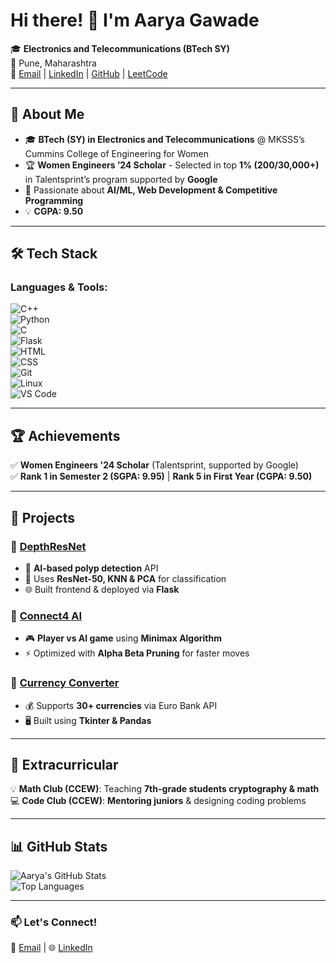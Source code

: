 # Hi there! 👋 I'm Aarya Gawade

🎓 **Electronics and Telecommunications (BTech SY)**  
📍 Pune, Maharashtra  
📧 [Email](mailto:aaryagawade003@gmail.com) | [LinkedIn](https://www.linkedin.com/in/aarya-gawade/) | [GitHub](https://github.com/aaryagawade30) | [LeetCode](https://leetcode.com/u/aaryagawade30/)

---

## 🚀 About Me  
- 🎓 **BTech (SY) in Electronics and Telecommunications** @ MKSSS’s Cummins College of Engineering for Women  
- 🏆 **Women Engineers ’24 Scholar** - Selected in top **1% (200/30,000+)** in Talentsprint’s program supported by **Google**  
- 🎯 Passionate about **AI/ML, Web Development & Competitive Programming**  
- 💡 **CGPA: 9.50**  

---

## 🛠️ Tech Stack  
### **Languages & Tools:**  
![C++](https://img.shields.io/badge/C++-blue?style=for-the-badge&logo=cplusplus)  
![Python](https://img.shields.io/badge/Python-yellow?style=for-the-badge&logo=python)  
![C](https://img.shields.io/badge/C-lightgrey?style=for-the-badge&logo=c)  
![Flask](https://img.shields.io/badge/Flask-black?style=for-the-badge&logo=flask)  
![HTML](https://img.shields.io/badge/HTML-orange?style=for-the-badge&logo=html5)  
![CSS](https://img.shields.io/badge/CSS-blue?style=for-the-badge&logo=css3)  
![Git](https://img.shields.io/badge/Git-red?style=for-the-badge&logo=git)  
![Linux](https://img.shields.io/badge/Linux-black?style=for-the-badge&logo=linux)  
![VS Code](https://img.shields.io/badge/VSCode-blue?style=for-the-badge&logo=visualstudiocode)  

---

## 🏆 Achievements  
✅ **Women Engineers '24 Scholar** (Talentsprint, supported by Google)  
✅ **Rank 1 in Semester 2 (SGPA: 9.95)** | **Rank 5 in First Year (CGPA: 9.50)**  

---

## 📌 Projects  
### 🔹 [DepthResNet](https://gitlab.com/neural-netizens/polypnet)  
- 🏥 **AI-based polyp detection** API  
- 🧠 Uses **ResNet-50, KNN & PCA** for classification  
- 🌐 Built frontend & deployed via **Flask**  

### 🔹 [Connect4 AI](https://github.com/aaryagawade30/Connect-4)  
- 🎮 **Player vs AI game** using **Minimax Algorithm**  
- ⚡ Optimized with **Alpha Beta Pruning** for faster moves  

### 🔹 [Currency Converter](https://github.com/aaryagawade30/Currency_converter)  
- 💰 Supports **30+ currencies** via Euro Bank API  
- 🖥️ Built using **Tkinter & Pandas**  

---

## 🌟 Extracurricular  
💡 **Math Club (CCEW)**: Teaching **7th-grade students cryptography & math**  
💻 **Code Club (CCEW)**: **Mentoring juniors** & designing coding problems  

---

## 📊 GitHub Stats  
![Aarya's GitHub Stats](https://github-readme-stats.vercel.app/api?username=aaryagawade30&show_icons=true&theme=radical)  
![Top Languages](https://github-readme-stats.vercel.app/api/top-langs/?username=aaryagawade30&layout=compact&theme=radical)  

---

### **📫 Let's Connect!**  
📧 [Email](mailto:aaryagawade003@gmail.com) | 🌐 [LinkedIn](https://www.linkedin.com/in/aarya-gawade/) 


